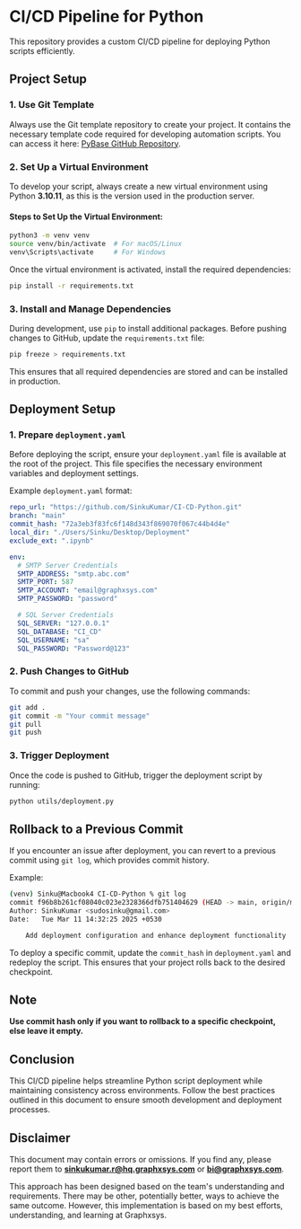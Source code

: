 # CI/CD Pipeline for Python

This repository provides a custom CI/CD pipeline for deploying Python scripts efficiently.

## Project Setup

### 1. Use Git Template

Always use the Git template repository to create your project. It contains the necessary template code required for developing automation scripts. You can access it here: [PyBase GitHub Repository](https://github.com/Graphxsys/PyBase).

### 2. Set Up a Virtual Environment

To develop your script, always create a new virtual environment using Python **3.10.11**, as this is the version used in the production server.

#### Steps to Set Up the Virtual Environment:

```sh
python3 -m venv venv
source venv/bin/activate  # For macOS/Linux
venv\Scripts\activate     # For Windows
```

Once the virtual environment is activated, install the required dependencies:

```sh
pip install -r requirements.txt
```

### 3. Install and Manage Dependencies

During development, use `pip` to install additional packages. Before pushing changes to GitHub, update the `requirements.txt` file:

```sh
pip freeze > requirements.txt
```

This ensures that all required dependencies are stored and can be installed in production.

## Deployment Setup

### 1. Prepare `deployment.yaml`

Before deploying the script, ensure your `deployment.yaml` file is available at the root of the project. This file specifies the necessary environment variables and deployment settings.

Example `deployment.yaml` format:

```yaml
repo_url: "https://github.com/SinkuKumar/CI-CD-Python.git"
branch: "main"
commit_hash: "72a3eb3f83fc6f148d343f869070f067c44b4d4e"
local_dir: "./Users/Sinku/Desktop/Deployment"
exclude_ext: ".ipynb"

env:
  # SMTP Server Credentials
  SMTP_ADDRESS: "smtp.abc.com"
  SMTP_PORT: 587
  SMTP_ACCOUNT: "email@graphxsys.com"
  SMTP_PASSWORD: "password"

  # SQL Server Credentials
  SQL_SERVER: "127.0.0.1"
  SQL_DATABASE: "CI_CD"
  SQL_USERNAME: "sa"
  SQL_PASSWORD: "Password@123"
```

### 2. Push Changes to GitHub

To commit and push your changes, use the following commands:

```sh
git add .
git commit -m "Your commit message"
git pull
git push
```

### 3. Trigger Deployment

Once the code is pushed to GitHub, trigger the deployment script by running:

```sh
python utils/deployment.py
```

## Rollback to a Previous Commit

If you encounter an issue after deployment, you can revert to a previous commit using `git log`, which provides commit history.

Example:

```sh
(venv) Sinku@Macbook4 CI-CD-Python % git log
commit f96b8b261cf08040c023e2328366dfb751404629 (HEAD -> main, origin/main, origin/HEAD)
Author: SinkuKumar <sudosinku@gmail.com>
Date:   Tue Mar 11 14:32:25 2025 +0530

    Add deployment configuration and enhance deployment functionality
```

To deploy a specific commit, update the `commit_hash` in `deployment.yaml` and redeploy the script. This ensures that your project rolls back to the desired checkpoint.

## Note

**Use commit hash only if you want to rollback to a specific checkpoint, else leave it empty.**

## Conclusion

This CI/CD pipeline helps streamline Python script deployment while maintaining consistency across environments. Follow the best practices outlined in this document to ensure smooth development and deployment processes.

## Disclaimer

This document may contain errors or omissions. If you find any, please report them to **sinkukumar.r@hq.graphxsys.com** or **bi@graphxsys.com**.

This approach has been designed based on the team's understanding and requirements. There may be other, potentially better, ways to achieve the same outcome. However, this implementation is based on my best efforts, understanding, and learning at Graphxsys.
